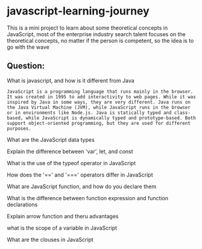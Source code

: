 # javascript-learning-journey

This is a mini project to learn about some theoretical concepts in JavaScript, most of the enterprise industry search talent focuses on the theoretical concepts, no matter if the person is competent, so the idea is to go with the wave

## Question:

What is javascript, and how is it different from Java

    JavaScript is a programming language that runs mainly in the browser. It was created in 1995 to add interactivity to web pages. While it was inspired by Java in some ways, they are very different. Java runs on the Java Virtual Machine (JVM), while JavaScript runs in the browser or in environments like Node.js. Java is statically typed and class-based, while JavaScript is dynamically typed and prototype-based. Both support object-oriented programming, but they are used for different purposes.

What are the JavaScript data types

Explain the difference between 'var', let, and const

What is the use of the typeof operator in JavaScript

How does the '==' and '===' operators differ in JavaScript

What are JavaScript function, and how do you declare them

What is the difference between function expression and function declarations

Explain arrow function and theru advantages

what is the scope of a variable in JavaScript

What are the clouses in JavaScript
